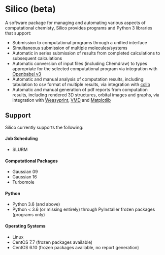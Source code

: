 # Silico (beta)

A software package for managing and automating various aspects of computational chemisty, Silico provides programs and Python 3 libraries that support:
 - Submission to computational programs through a unified interface
 - Simultaneous submission of multiple molecules/systems
 - Automatic in series submission of results from completed calculations to subsequent calculations
 - Automatic conversion of input files (including Chemdraw) to types appropriate for the selected computational program via integration with [Openbabel v3](https://github.com/openbabel/openbabel)
 - Automatic and manual analysis of computation results, including tabulation to csv format of multiple results, via integration with [cclib](https://github.com/cclib/cclib/)
 - Automatic and manual generation of pdf reports from computation results, including rendered 3D structures, orbital images and graphs, via integration with [Weasyprint](https://weasyprint.org/), [VMD](https://www.ks.uiuc.edu/Research/vmd/) and [Matplotlib](https://matplotlib.org/)
 
## Support
Silico currently supports the following:

#### Job Scheduling
 - SLURM

#### Computational Packages
 - Gaussian 09
 - Gaussian 16
 - Turbomole
 
#### Python
 - Python 3.6 (and above)
 - Python < 3.6 (or missing entirely) through PyInstaller frozen packages (programs only)
 
#### Operating Systems
 - Linux
 - CentOS 7.7 (frozen packages available)
 - CentOS 6.10 (frozen packages available, no report generation)
